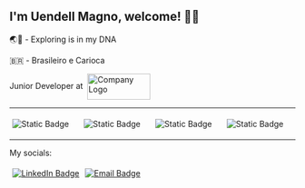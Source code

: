 <!--
**uendellmagno/uendellmagno** is a ✨ _special_ ✨ repository because its `README.md` (this file) appears on your GitHub profile.

Here are some ideas to get you started:

- 🔭 I’m currently working on ...
- 🌱 I’m currently learning ...
- 👯 I’m looking to collaborate on ...
- 🤔 I’m looking for help with ...
- 💬 Ask me about ...
- 📫 How to reach me: ...
- 😄 Pronouns: ...
- ⚡ Fun fact: ...
-->

## I'm Uendell Magno, welcome! 👋🏻

🌏🧭 - Exploring is in my DNA

🇧🇷 - Brasileiro e Carioca

Junior Developer at &nbsp;<img src="https://static.wixstatic.com/media/ad8b65_68f5925ba0b8434fa683e7b4ed9f7bc0~mv2.png/v1/fill/w_111,h_46,al_c,q_85,usm_0.66_1.00_0.01,enc_auto/Copy%20of%20logosellersflow_horizontal-v3.png" alt="Company Logo" style="width: 111px; height: 46px; vertical-align: middle;">

---

<div style="display:flex">
  <div style="flex: 1; margin: 5px;">
    <img alt="Static Badge" src="https://img.shields.io/badge/Coding_in-Python-blue?logo=python&logoColor=white">
  </div>
  <div style="flex: 1; margin: 5px;">
    <img alt="Static Badge" src="https://img.shields.io/badge/Data_Studios-SQL-orange?logo=microsoftazure&labelColor=blue">
  </div>
  <div style="flex: 1; margin: 5px;">
    <img alt="Static Badge" src="https://img.shields.io/badge/Full--Stack%20Student-purple?logo=visualstudiocode&labelColor=grey">
  </div>
  <div style="flex: 1; margin: 5px;">
    <img alt="Static Badge" src="https://img.shields.io/badge/Data_Analysis-red?logo=pandas&labelColor=grey">
  </div>
</div>

---

My socials:

<div style="display: flex;">
  <div style="margin: 5px;">
    <a target="_blank" href="https://www.linkedin.com/in/uendellmagno"><img alt="LinkedIn Badge" src="https://img.shields.io/badge/LinkedIn-blue?style=for-the-badge&logo=linkedin"></a>
  </div>
  <div style="margin: 5px;">
    <a target="_blank" href="mailto:uendellmagno@gmail.com"><img alt="Email Badge" src="https://img.shields.io/badge/E--mail_Me-red?style=for-the-badge&logo=gmail&logoColor=white"></a>
  </div>
</div>
